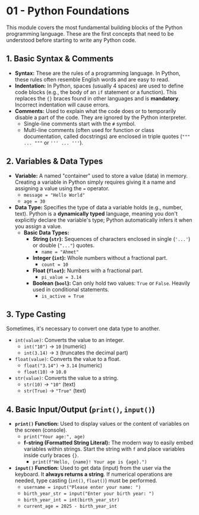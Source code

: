 # 01 - Python Foundations

This module covers the most fundamental building blocks of the Python programming language. These are the first concepts that need to be understood before starting to write any Python code.

## 1. Basic Syntax & Comments

* **Syntax:** These are the rules of a programming language. In Python, these rules often resemble English words and are easy to read.
* **Indentation:** In Python, spaces (usually 4 spaces) are used to define code blocks (e.g., the body of an `if` statement or a function). This replaces the `{}` braces found in other languages and is **mandatory**. Incorrect indentation will cause errors.
* **Comments:** Used to explain what the code does or to temporarily disable a part of the code. They are ignored by the Python interpreter.
    * Single-line comments start with the `#` symbol.
    * Multi-line comments (often used for function or class documentation, called docstrings) are enclosed in triple quotes (`""" ... """` or `''' ... '''`).

## 2. Variables & Data Types

* **Variable:** A named "container" used to store a value (data) in memory. Creating a variable in Python simply requires giving it a name and assigning a value using the `=` operator.
    * `message = "Hello World"`
    * `age = 30`
* **Data Type:** Specifies the type of data a variable holds (e.g., number, text). Python is a **dynamically typed** language, meaning you don't explicitly declare the variable's type; Python automatically infers it when you assign a value.
    * **Basic Data Types:**
        * **String (`str`):** Sequences of characters enclosed in single (`'...'`) or double (`"..."`) quotes.
            * `name = "Ahmet"`
        * **Integer (`int`):** Whole numbers without a fractional part.
            * `count = 10`
        * **Float (`float`):** Numbers with a fractional part.
            * `pi_value = 3.14`
        * **Boolean (`bool`):** Can only hold two values: `True` or `False`. Heavily used in conditional statements.
            * `is_active = True`

## 3. Type Casting

Sometimes, it's necessary to convert one data type to another.

* `int(value)`: Converts the value to an integer.
    * `int("10")` -> `10` (numeric)
    * `int(3.14)` -> `3` (truncates the decimal part)
* `float(value)`: Converts the value to a float.
    * `float("3.14")` -> `3.14` (numeric)
    * `float(10)` -> `10.0`
* `str(value)`: Converts the value to a string.
    * `str(10)` -> `"10"` (text)
    * `str(True)` -> `"True"` (text)

## 4. Basic Input/Output (`print()`, `input()`)

* **`print()` Function:** Used to display values or the content of variables on the screen (console).
    * `print("Your age:", age)`
    * **f-string (Formatted String Literal):** The modern way to easily embed variables within strings. Start the string with `f` and place variables inside curly braces `{}`.
        * `print(f"Hello, {name}! Your age is {age}.")`
* **`input()` Function:** Used to get data (input) from the user via the keyboard. It **always returns a string**. If numerical operations are needed, type casting (`int()`, `float()`) must be performed.
    * `username = input("Please enter your name: ")`
    * `birth_year_str = input("Enter your birth year: ")`
    * `birth_year_int = int(birth_year_str)`
    * `current_age = 2025 - birth_year_int`